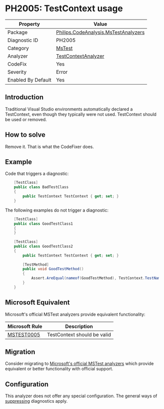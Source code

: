 # PH2005: TestContext usage

| Property | Value  |
|--|--|
| Package | [Philips.CodeAnalysis.MsTestAnalyzers](https://www.nuget.org/packages/Philips.CodeAnalysis.MsTestAnalyzers) |
| Diagnostic ID | PH2005 |
| Category  | [MsTest](../MsTest.md) |
| Analyzer | [TestContextAnalyzer](https://github.com/philips-software/roslyn-analyzers/blob/main/Philips.CodeAnalysis.MsTestAnalyzers/TestContextAnalyzer.cs)
| CodeFix  | Yes |
| Severity | Error |
| Enabled By Default | Yes |

## Introduction

Traditional Visual Studio environments automatically declared a TestContext, even though they typically were not used. TestContext should be used or removed.

## How to solve

Remove it. That is what the CodeFixer does.

## Example

Code that triggers a diagnostic:
``` cs
    [TestClass]
    public class BadTestClass
    {
        public TestContext TestContext { get; set; }
    }
```
The following examples do not trigger a diagnostic:
``` cs
    [TestClass]
    public class GoodTestClass1
    {
    }
    
    [TestClass]
    public class GoodTestClass2
    {
        public TestContext TestContext { get; set; }
        
        [TestMethod]
        public void GoodTestMethod()
        {
            Assert.AreEqual(nameof(GoodTestMethod), TestContext.TestName);
        }        
    }
```

## Microsoft Equivalent

Microsoft's official MSTest analyzers provide equivalent functionality:

| Microsoft Rule | Description |
|---|---|
| [MSTEST0005](https://learn.microsoft.com/dotnet/core/testing/mstest-analyzers/mstest0005) | TestContext should be valid |

## Migration

Consider migrating to [Microsoft's official MSTest analyzers](../MsTest.md#migration-guide) which provide equivalent or better functionality with official support.

## Configuration

This analyzer does not offer any special configuration. The general ways of [suppressing](https://learn.microsoft.com/en-us/dotnet/fundamentals/code-analysis/suppress-warnings) diagnostics apply.
